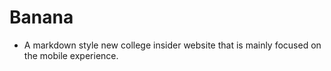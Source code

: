 # Banana 
- A markdown style new college insider website that is mainly focused on the mobile experience.
